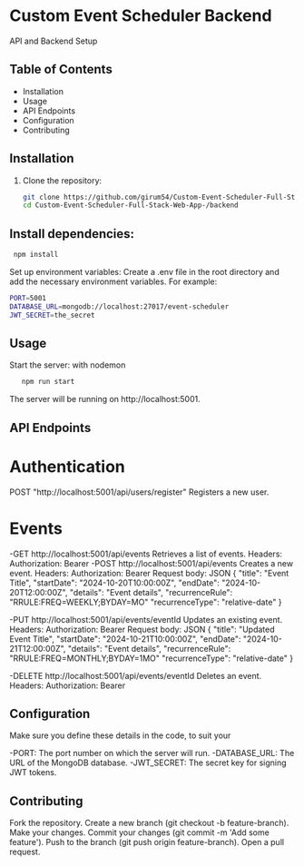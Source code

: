 # Custom Event Scheduler Backend

API and Backend Setup

## Table of Contents

- Installation
- Usage
- API Endpoints
- Configuration
- Contributing

## Installation

1. Clone the repository:
   ```bash
   git clone https://github.com/girum54/Custom-Event-Scheduler-Full-Stack-Web-App-.git
   cd Custom-Event-Scheduler-Full-Stack-Web-App-/backend
   ```

## Install dependencies:
   ```bash
    npm install
   ```

Set up environment variables: Create a .env file in the root directory and add the necessary environment variables. For example:
```bash 
PORT=5001
DATABASE_URL=mongodb://localhost:27017/event-scheduler
JWT_SECRET=the_secret
```
## Usage

Start the server: with nodemon
```bash
   npm run start
```

The server will be running on http://localhost:5001.

## API Endpoints

# Authentication
  POST "http://localhost:5001/api/users/register"
  Registers a new user.
# Events
  -GET http://localhost:5001/api/events
  Retrieves a list of events.
  Headers: Authorization: Bearer <token>
  -POST http://localhost:5001/api/events
  Creates a new event.
  Headers: Authorization: Bearer <token>
  Request body:
  JSON
  {
  "title": "Event Title",
  "startDate": "2024-10-20T10:00:00Z",
  "endDate": "2024-10-20T12:00:00Z",
  "details": "Event details",
  "recurrenceRule": "RRULE:FREQ=WEEKLY;BYDAY=MO"
  "recurrenceType": "relative-date"
  }

  -PUT http://localhost:5001/api/events/eventId
  Updates an existing event.
  Headers: Authorization: Bearer <token>
  Request body:
  JSON
  {
  "title": "Updated Event Title",
  "startDate": "2024-10-21T10:00:00Z",
  "endDate": "2024-10-21T12:00:00Z",
  "details": "Event details",
  "recurrenceRule": "RRULE:FREQ=MONTHLY;BYDAY=1MO"
  "recurrenceType": "relative-date"
  }

  -DELETE http://localhost:5001/api/events/eventId
  Deletes an event.
  Headers: Authorization: Bearer <token>

## Configuration

Make sure you define these details in the code, to suit your

-PORT: The port number on which the server will run.
-DATABASE_URL: The URL of the MongoDB database.
-JWT_SECRET: The secret key for signing JWT tokens.

## Contributing

Fork the repository.
Create a new branch (git checkout -b feature-branch).
Make your changes.
Commit your changes (git commit -m 'Add some feature').
Push to the branch (git push origin feature-branch).
Open a pull request.
